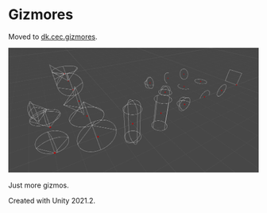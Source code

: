 # Gizmores

Moved to [dk.cec.gizmores](https://github.com/cecarlsen/dk.cec.gizmores).

![Splash](https://raw.githubusercontent.com/cecarlsen/Gizmores/master/ReadmeImages/Splash.jpg)

Just more gizmos.

Created with Unity 2021.2.
